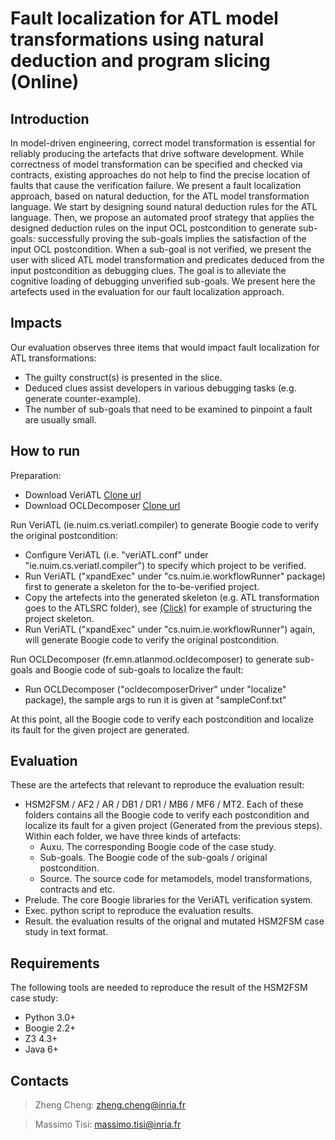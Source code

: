 Fault localization for ATL model transformations using natural deduction and program slicing (Online)
=======

Introduction
------
In model-driven engineering, correct model transformation is essential for reliably producing the artefacts that drive software development. While correctness of model transformation can be specified and checked via contracts, existing approaches do not help to find the precise location of faults that cause the verification failure. We present a fault localization approach, based on natural deduction, for the ATL model transformation language. We start by designing sound natural deduction rules for the ATL language. Then, we propose an automated proof strategy that applies the designed deduction rules on the input OCL postcondition to generate sub-goals: successfully proving the sub-goals implies the satisfaction of the input OCL postcondition. When a sub-goal is not verified, we present the user with sliced ATL model transformation and predicates deduced from the input postcondition as debugging clues. The goal is to alleviate the cognitive loading of debugging unverified sub-goals. We present here the artefects used in the evaluation for our fault localization approach.

Impacts
------
Our evaluation observes three items that would impact fault localization for ATL transformations:
* The guilty construct(s) is presented in the slice. 
* Deduced clues assist developers in various debugging tasks (e.g. generate counter-example). 
* The number of sub-goals that need to be examined to pinpoint a fault are usually small.

How to run
------
Preparation:
* Download VeriATL [Clone url](https://github.com/veriatl/Compiler.VeriATL.git)
* Download OCLDecomposer [Clone url](https://github.com/veriatl/genTool.git)

Run VeriATL (ie.nuim.cs.veriatl.compiler) to generate Boogie code to verify the original postcondition:
* Configure VeriATL (i.e. "veriATL.conf" under "ie.nuim.cs.veriatl.compiler") to specify which project to be verified.
* Run VeriATL ("xpandExec" under "cs.nuim.ie.workflowRunner" package) first to generate a skeleton for the to-be-verified project. 
* Copy the artefects into the generated skeleton (e.g. ATL transformation goes to the ATLSRC folder), see [(Click)](https://github.com/veriatl/OclDecompose/tree/master/HSM2FSM/Source) for example of structuring the project skeleton.
* Run VeriATL ("xpandExec" under "cs.nuim.ie.workflowRunner") again, will generate Boogie code to verify the original postcondition.

Run OCLDecomposer (fr.emn.atlanmod.ocldecomposer) to generate sub-goals and Boogie code of sub-goals to localize the fault:
* Run OCLDecomposer ("ocldecomposerDriver" under "localize" package), the sample args to run it is given at "sampleConf.txt"

At this point, all the Boogie code to verify each postcondition and localize its fault for the given project are generated.


Evaluation
------
These are the artefects that relevant to reproduce the evaluation result:
* HSM2FSM / AF2 / AR / DB1 / DR1 / MB6 / MF6 / MT2. Each of these folders contains all the Boogie code to verify each postcondition and localize its fault for a given project (Generated from the previous steps). Within each folder, we have three kinds of artefacts:
  * Auxu. The corresponding Boogie code of the case study.
  * Sub-goals. The Boogie code of the sub-goals / original postcondition.
  * Source. The source code for metamodels, model transformations, contracts and etc.
* Prelude. The core Boogie libraries for the VeriATL verification system.
* Exec. python script to reproduce the evaluation results.
* Result. the evaluation results of the orignal and mutated HSM2FSM case study in text format.


Requirements
------
The following tools are needed to reproduce the result of the HSM2FSM case study:
* Python 3.0+
* Boogie 2.2+
* Z3 4.3+
* Java 6+

Contacts
------
> Zheng Cheng: zheng.cheng@inria.fr

> Massimo Tisi: massimo.tisi@inria.fr

